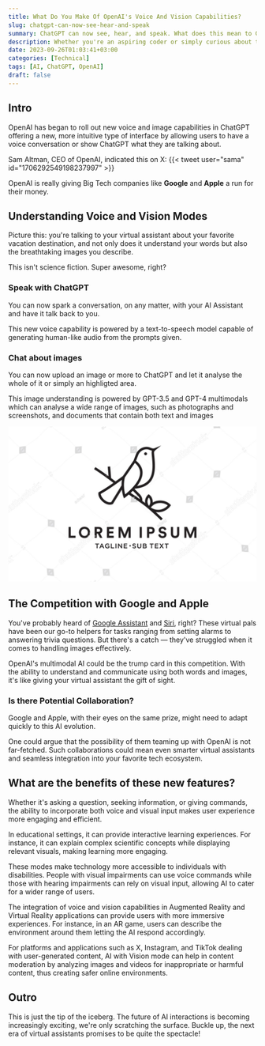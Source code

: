 ```yaml
---
title: What Do You Make Of OpenAI's Voice And Vision Capabilities?
slug: chatgpt-can-now-see-hear-and-speak
summary: ChatGPT can now see, hear, and speak. What does this mean to Google and Apple who have already tried it with **Assistant** and **Siri** before?
description: Whether you're an aspiring coder or simply curious about the tech world, this blog provides a balanced perspective on a career that's often hailed as the future.
date: 2023-09-26T01:03:41+03:00
categories: [Technical]
tags: [AI, ChatGPT, OpenAI]
draft: false
---
```


## Intro
OpenAI has began to roll out new voice and image capabilities in ChatGPT offering a new, more intuitive type of interface by allowing users to have a voice conversation or show ChatGPT what they are talking about.

Sam Altman, CEO of OpenAI, indicated this on X: {{< tweet user="sama" id="1706292549198237997" >}}

OpenAI is really giving Big Tech companies like **Google** and **Apple** a run for their money.

## Understanding Voice and Vision Modes

Picture this: you're talking to your virtual assistant about your favorite vacation destination, and not only does it understand your words but also the breathtaking images you describe.

This isn't science fiction. Super awesome, right?

### Speak with ChatGPT
You can now spark a conversation, on any matter, with your AI Assistant and have it talk back to you.

This new voice capability is powered by a text-to-speech model capable of generating human-like audio from the prompts given.

### Chat about images

You can now upload an image or more to ChatGPT and let it analyse the whole of it or simply an highligted area.

This image understanding is powered by GPT-3.5 and GPT-4 multimodals which can analyse a wide range of images, such as photographs and screenshots, and documents that contain both text and images

![](/bird.jpg "Document that contains both image and text")

## The Competition with Google and Apple

You've probably heard of [Google Assistant](https://assistant.google.com/) and [Siri](https://www.apple.com/siri/), right? These virtual pals have been our go-to helpers for tasks ranging from setting alarms to answering trivia questions. But there's a catch — they've struggled when it comes to handling images effectively. 

OpenAI's multimodal AI could be the trump card in this competition. With the ability to understand and communicate using both words and images, it's like giving your virtual assistant the gift of sight.

### Is there Potential Collaboration?

Google and Apple, with their eyes on the same prize, might need to adapt quickly to this AI evolution.

One could argue that the possibility of them teaming up with OpenAI is not far-fetched. Such collaborations could mean even smarter virtual assistants and seamless integration into your favorite tech ecosystem.

## What are the benefits of these new features?

Whether it's asking a question, seeking information, or giving commands, the ability to incorporate both voice and visual input makes user experience more engaging and efficient.

In educational settings, it can provide interactive learning experiences. For instance, it can explain complex scientific concepts while displaying relevant visuals, making learning more engaging.

These modes make technology more accessible to individuals with disabilities. People with visual impairments can use voice commands while those with hearing impairments can rely on visual input, allowing AI to cater for a wider range of users.

The integration of voice and vision capabilities in Augmented Reality and Virtual Reality applications can provide users with more immersive experiences. For instance, in an AR game, users can describe the environment around them letting the AI respond accordingly.

For platforms and applications such as X, Instagram, and TikTok dealing with user-generated content, AI with Vision mode can help in content moderation by analyzing images and videos for inappropriate or harmful content, thus creating safer online environments.

## Outro
This is just the tip of the iceberg. The future of AI interactions is becoming increasingly exciting, we're only scratching the surface. Buckle up, the next era of virtual assistants promises to be quite the spectacle!